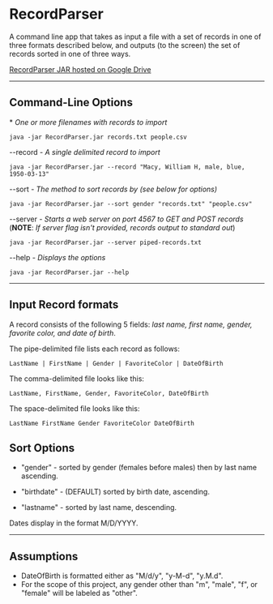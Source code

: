 # RecordParser
A command line app that takes as input a file with a set of records in one of three formats described below, and outputs (to the screen) the set of records sorted in one of three ways.

[RecordParser JAR hosted on Google Drive](https://drive.google.com/file/d/1TnIIYTOtV1RO7xXxDb15z6jfm-ildqaq/view?usp=sharing "Download RecordParser JAR")

----

## Command-Line Options

\* *One or more filenames with records to import*

`java -jar RecordParser.jar records.txt people.csv`

--record <RECORD> *- A single delimited record to import*

`java -jar RecordParser.jar --record "Macy, William H, male, blue, 1950-03-13"`

--sort <METHOD> *- The method to sort records by (see below for options)*

`java -jar RecordParser.jar --sort gender "records.txt" "people.csv"`

--server *- Starts a web server on port 4567 to GET and POST records* (**NOTE**: *If server flag isn't provided, records output to standard out*)

`java -jar RecordParser.jar --server piped-records.txt`

--help *- Displays the options*

`java -jar RecordParser.jar --help`

----

## Input Record formats
A record consists of the following 5 fields: *last name, first name, gender, favorite color, and date of birth*.

The pipe-delimited file lists each record as follows: 

`LastName | FirstName | Gender | FavoriteColor | DateOfBirth`

The comma-delimited file looks like this: 

`LastName, FirstName, Gender, FavoriteColor, DateOfBirth`

The space-delimited file looks like this: 

`LastName FirstName Gender FavoriteColor DateOfBirth`


## Sort Options

-	"gender" - sorted by gender (females before males) then by last name ascending.

-	"birthdate" - (DEFAULT) sorted by birth date, ascending.

-	"lastname" - sorted by last name, descending.

Dates display in the format M/D/YYYY.

----

## Assumptions
- DateOfBirth is formatted either as "M/d/y", "y-M-d", "y.M.d".
- For the scope of this project, any gender other than "m", "male", "f", or "female" will be labeled as "other".
